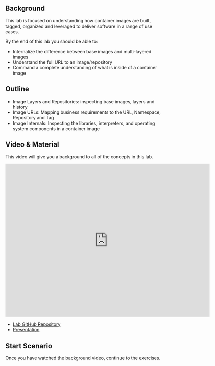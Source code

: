 ## Background
This lab is focused on understanding how container images are built, tagged, organized and leveraged to deliver software in a range of use cases.

By the end of this lab you should be able to:
- Internalize the difference between base images and multi-layered images
- Understand the full URL to an image/repository
- Command a complete understanding of what is inside of a container image

## Outline
- Image Layers and Repositories: inspecting base images, layers and history
- Image URLs: Mapping business requirements to the URL, Namespace, Repository and Tag
- Image Internals: Inspecting the libraries, interpreters, and operating system components in a container image

## Video & Material
This video will give you a background to all of the concepts in this lab.

<iframe width="640" height="480" src="https://www.youtube.com/embed/P5NaEXmJuWo" frameborder="0" allowfullscreen  style="position: relative;"></iframe>

- [Lab GitHub Repository](https://github.com/openshift-labs/learn-katacoda)
- [Presentation](https://docs.google.com/presentation/d/1fC9cKR2-kFW5l-VEk0Z5_1vriYpROXOXM_5rhyVnBi4/edit#slide=id.g20639ff941_0_26)

## Start Scenario
Once you have watched the background video, continue to the exercises.
